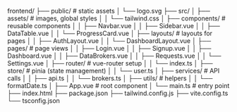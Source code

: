 frontend/
├── public/                 # static assets
│   └── logo.svg
├── src/
│   ├── assets/             # images, global styles
│   │   └── tailwind.css
│   ├── components/         # reusable components
│   │   ├── Navbar.vue
│   │   ├── Sidebar.vue
│   │   ├── DataTable.vue
│   │   └── ProgressCard.vue
│   ├── layouts/            # layouts for pages
│   │   ├── AuthLayout.vue
│   │   └── DashboardLayout.vue
│   ├── pages/              # page views
│   │   ├── Login.vue
│   │   ├── Signup.vue
│   │   ├── Dashboard.vue
│   │   ├── DataBrokers.vue
│   │   ├── Requests.vue
│   │   └── Settings.vue
│   ├── router/             # vue-router setup
│   │   └── index.ts
│   ├── store/              # pinia (state management)
│   │   └── user.ts
│   ├── services/           # API calls
│   │   ├── api.ts
│   │   └── brokers.ts
│   ├── utils/              # helpers
│   │   └── formatDate.ts
│   ├── App.vue             # root component
│   └── main.ts             # entry point
├── index.html
├── package.json
├── tailwind.config.js
├── vite.config.ts
└── tsconfig.json
